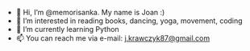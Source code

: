 - 👋 Hi, I’m @memorisanka. My name is Joan :)
- 👀 I’m interested in reading books, dancing, yoga, movement, coding
- 🌱 I’m currently learning Python
- 📫 You can reach me via e-mail: j.krawczyk87@gmail.com

